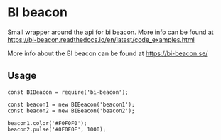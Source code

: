 # BI beacon
Small wrapper around the api for bi beacon. More info can be found at https://bi-beacon.readthedocs.io/en/latest/code_examples.html

More info about the BI beacon can be found at https://bi-beacon.se/

## Usage

```
const BIBeacon = require('bi-beacon');

const beacon1 = new BIBeacon('beacon1');
const beacon2 = new BIBeacon('beacon2');

beacon1.color('#F0F0F0');
beacon2.pulse('#0F0F0F', 1000);
```
